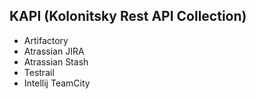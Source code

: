 KAPI (Kolonitsky Rest API Collection)
-------------------------------------
* Artifactory
* Atrassian JIRA
* Atrassian Stash
* Testrail
* Intellij TeamCity